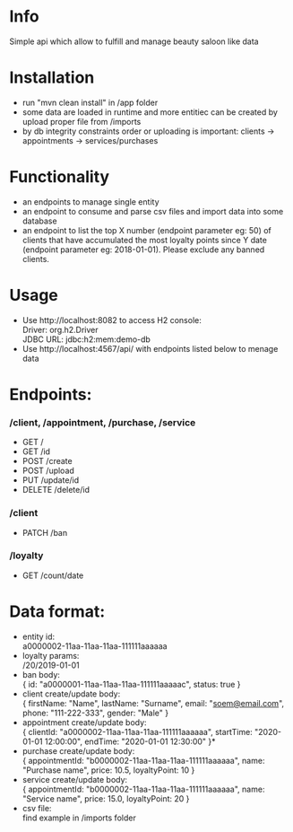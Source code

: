 # Info

Simple api which allow to fulfill and manage beauty saloon like data

# Installation

  * run "mvn clean install" in /app folder
  * some data are loaded in runtime and more entitiec can be created by upload proper file from /imports
  * by db integrity constraints order or uploading is important: clients -> appointments -> services/purchases
  
# Functionality

* an endpoints to manage single entity
* an endpoint to consume and parse csv files and import data into some database
* an endpoint to list the top X number (endpoint parameter eg: 50) of clients that have accumulated the most loyalty points since Y date (endpoint parameter eg: 2018-01-01). Please exclude any banned clients.

# Usage

  * Use http://localhost:8082 to access H2 console:  
  Driver: org.h2.Driver  
  JDBC URL: jdbc:h2:mem:demo-db
  * Use http://localhost:4567/api/ with endpoints listed below to menage data
  
# Endpoints:

### /client, /appointment, /purchase, /service

* GET /
* GET /id
* POST /create
* POST /upload
* PUT /update/id
* DELETE /delete/id

### /client

* PATCH /ban

### /loyalty

* GET /count/date

# Data format:

* entity id:  
a0000002-11aa-11aa-11aa-111111aaaaaa
* loyalty params:  
/20/2019-01-01
* ban body:  
{ id: "a0000001-11aa-11aa-11aa-111111aaaaac", status: true }
* client create/update body:  
{ firstName: "Name", lastName: "Surname", email: "soem@email.com", phone: "111-222-333", gender: "Male" }
* appointment create/update body:  
{ clientId: "a0000002-11aa-11aa-11aa-111111aaaaaa", startTime: "2020-01-01 12:00:00", endTime: "2020-01-01 12:30:00" }*
* purchase create/update body:  
{ appointmentId: "b0000002-11aa-11aa-11aa-111111aaaaaa", name: "Purchase name", price: 10.5, loyaltyPoint: 10 }
* service create/update body:  
{ appointmentId: "b0000002-11aa-11aa-11aa-111111aaaaaa", name: "Service name", price: 15.0, loyaltyPoint: 20 }
* csv file:  
find example in /imports folder
